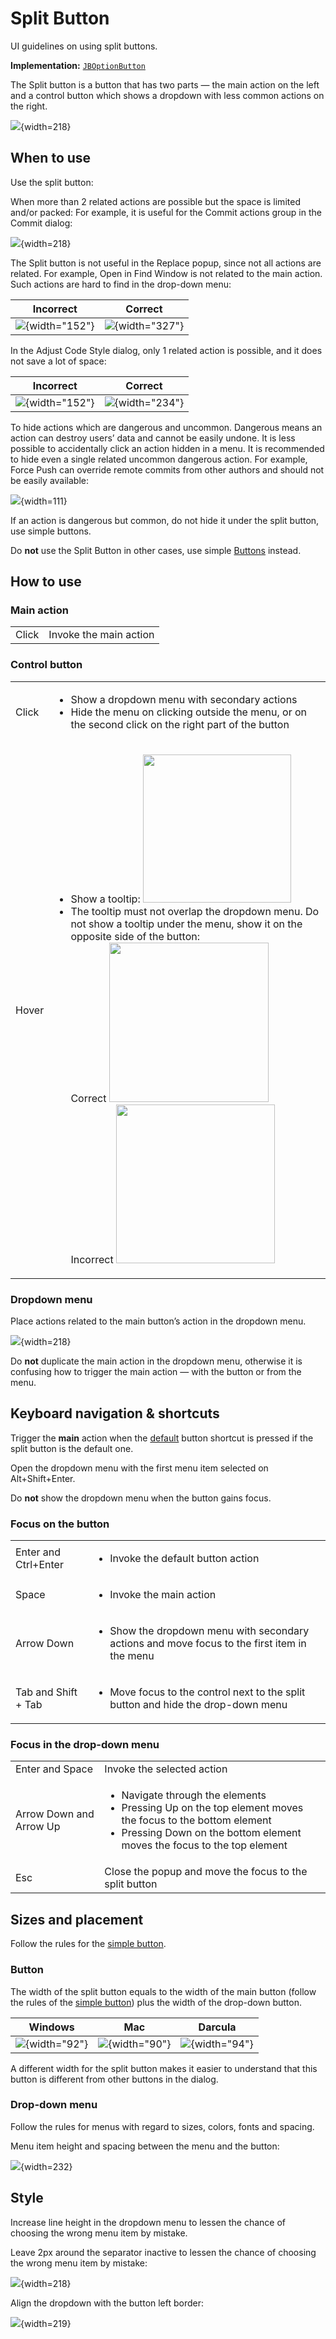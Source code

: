 <!-- Copyright 2000-2024 JetBrains s.r.o. and contributors. Use of this source code is governed by the Apache 2.0 license. -->

# Split Button

<link-summary>UI guidelines on using split buttons.</link-summary>

<tldr>

**Implementation:** [`JBOptionButton`](%gh-ic%/platform/platform-api/src/com/intellij/ui/components/JBOptionButton.kt)

</tldr>

The Split button is a button that has two parts — the main action on the left and a control button which shows a dropdown with less common actions on the right.

![](button-and-dropdown-menu.png){width=218}

## When to use

<p>Use the split button:</p>

When more than 2 related actions are possible but the space is limited and/or packed:
For example, it is useful for the Commit actions group in the <control>Commit</control> dialog:

![](button-and-dropdown-menu.png){width=218}

The Split button is not useful in the <control>Replace</control> popup, since not all actions are related.
For example, <control>Open in Find Window</control>
is not related to the main action. Such actions are hard to find in the drop-down menu:

| <format color="Red" style="bold">Incorrect</format> | <format color="Green" style="bold">Correct</format> |
|-----------------------------------------------------|-----------------------------------------------------|
| ![](not-related-incorrect.png){width="152"}         | ![](not-related.png){width="327"}                   |

In the <control>Adjust Code Style</control> dialog, only 1 related action is possible, and it does not save a lot of space:

| <format color="Red" style="bold">Incorrect</format> | <format color="Green" style="bold">Correct</format> |
|-----------------------------------------------------|-----------------------------------------------------|
| ![](space-not-limited-incorrect.png){width="152"}   | ![](space-not-limited.png){width="234"}             |

To hide actions which are dangerous and uncommon. Dangerous means an action can destroy users’ data and cannot be easily undone.
It is less possible to accidentally click an action hidden in a menu.
It is recommended to hide even a single related uncommon dangerous action.
For example, <control>Force Push</control> can override remote commits from other authors and should not be easily available:

![](dangerous.png){width=111}

<p>If an action is dangerous but common, do not hide it under the split button, use simple buttons.

[//]: # (TODO: An action should follow the <a href="dangerous_actions.md">principles for dangerous actions</a> behavior.)
</p>

Do **not** use the Split Button in other cases, use simple [Buttons](button.topic) instead.

## How to use

### Main action

<table style="none">
  <tr>
    <td>Click</td>
    <td>Invoke the main action</td>
  </tr>
</table>


### Control button

<table style="none">
  <tr>
    <td>Click</td>
    <td>
        <ul>
            <li>Show a dropdown menu with secondary actions</li>
            <li>Hide the menu on clicking outside the menu, or on the second click on the right part of the button</li>
        </ul>
    </td>
  </tr>
  <tr>
    <td>Hover</td>
    <td>
        <ul>
            <li>Show a tooltip:
                <img src="tooltip-button.png" width="237" /></li>
            <li>
                The tooltip must not overlap the dropdown menu. Do not show a tooltip under the menu, show it on the opposite side of the button:
                <br/>
                <format color="Green" style="bold">Correct</format>
                <img src="tooltip-correct.png" width="255" />
                <br/>
                <format color="Red" style="bold">Incorrect</format>
                <img src="tooltip-incorrect.png" width="254" />
            </li>
        </ul>
    </td>
  </tr>
</table>


### Dropdown menu

Place actions related to the main button’s action in the dropdown menu.

![](dropdown-menu.png){width=218}

Do **not** duplicate the main action in the dropdown menu, otherwise it is confusing how to trigger the main action — with the button or from the menu.

[//]: # (### Reduce split button to simple action buttons)

[//]: # ()
[//]: # (The Split button can be reduced to simple action buttons which are laid out automatically next to each other. This is controlled by the following option in settings:)

[//]: # (<ui-path>Settings | Appearance & Behavior | Appearance | Merge buttons in dialogs</ui-path>)

[//]: # ()
[//]: # (<p>For example, the <control>Commit</control> button reduced to its components &#40;the option is disabled&#41; looks like the following:</p>)

[//]: # ()
[//]: # (![]&#40;reduced.png&#41;{width=500})

## Keyboard navigation & shortcuts

Trigger the **main** action when the [default](button.topic#default) button shortcut is pressed if the split button is the default one.

Open the dropdown menu with the first menu item selected on <shortcut>Alt+Shift+Enter</shortcut>.

Do **not** show the dropdown menu when the button gains focus.

### Focus on the button

<table style="none">
  <tr>
    <td><shortcut>Enter</shortcut> and <shortcut>Ctrl+Enter</shortcut></td>
    <td><ul><li>Invoke the default button action</li></ul></td>
  </tr>
  <tr>
    <td><shortcut>Space</shortcut></td>
    <td><ul><li>Invoke the main action</li></ul></td>
  </tr>
  <tr>
    <td><shortcut>Arrow Down</shortcut></td>
    <td><ul><li>Show the dropdown menu with secondary actions and move focus to the first item in the menu</li></ul></td>
  </tr>
  <tr>
    <td><shortcut>Tab</shortcut> and <shortcut>Shift + Tab</shortcut></td>
    <td><ul><li>Move focus to the control next to the split button and hide the drop-down menu</li></ul></td>
  </tr>
</table>


### Focus in the drop-down menu

<table style="none">
  <tr>
    <td><shortcut>Enter</shortcut> and <shortcut>Space</shortcut></td>
    <td>Invoke the selected action</td>
  </tr>
  <tr>
    <td><shortcut>Arrow Down</shortcut> and <shortcut>Arrow Up</shortcut></td>
    <td>
        <ul>
            <li>Navigate through the elements</li>
            <li>Pressing Up on the top element moves the focus to the bottom element</li>
            <li>Pressing Down on the bottom element moves the focus to the top element</li>
        </ul>
    </td>
  </tr>
  <tr>
    <td><shortcut>Esc</shortcut></td>
    <td>Close the popup and move the focus to the split button</td>
  </tr>
</table>

## Sizes and placement
Follow the rules for the [simple button](button.topic#sizes-and-placement).

### Button

The width of the split button equals to the width of the main button (follow the rules of the [simple button](button.topic)) plus the width of the drop-down button.

| Windows                              | Mac                            | Darcula                            |
|--------------------------------------|--------------------------------|------------------------------------|
| ![](win-button-size.png){width="92"} | ![](mac-sizes.png){width="90"} | ![](darcula-sizes.png){width="94"} |

A different width for the split button makes it easier to understand that this button is different from other buttons in the dialog.

### Drop-down menu

Follow the rules for menus with regard to sizes, colors, fonts and spacing.

Menu item height and spacing between the menu and the button:

![](button-and-dropdown-sizes.png){width=232}


## Style

Increase line height in the dropdown menu to lessen the chance of choosing the wrong menu item by mistake.

Leave 2px around the separator inactive to lessen the chance of choosing the wrong menu item by mistake:

![](selected.png){width=218}

Align the dropdown with the button left border:

![](split_button_alignment.png){width=219}

